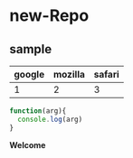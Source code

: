 # new-Repo
## sample

|google|mozilla|safari|
|-|-|-|
| 1 | 2 | 3 |

```js
function(arg){
  console.log(arg)
}
```
**Welcome**
